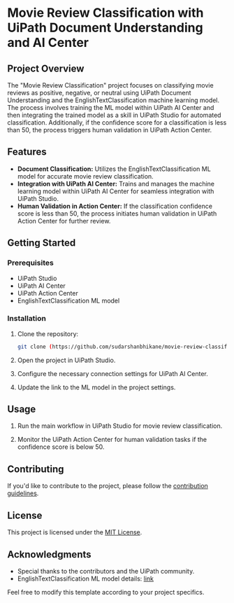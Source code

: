 # Movie Review Classification with UiPath Document Understanding and AI Center

## Project Overview

The "Movie Review Classification" project focuses on classifying movie reviews as positive, negative, or neutral using UiPath Document Understanding and the EnglishTextClassification machine learning model. The process involves training the ML model within UiPath AI Center and then integrating the trained model as a skill in UiPath Studio for automated classification. Additionally, if the confidence score for a classification is less than 50, the process triggers human validation in UiPath Action Center.

## Features

- **Document Classification:** Utilizes the EnglishTextClassification ML model for accurate movie review classification.
- **Integration with UiPath AI Center:** Trains and manages the machine learning model within UiPath AI Center for seamless integration with UiPath Studio.
- **Human Validation in Action Center:** If the classification confidence score is less than 50, the process initiates human validation in UiPath Action Center for further review.

## Getting Started

### Prerequisites

- UiPath Studio
- UiPath AI Center
- UiPath Action Center
- EnglishTextClassification ML model 

### Installation

1. Clone the repository:

   ```bash
   git clone (https://github.com/sudarshanbhikane/movie-review-classification)
   ```

2. Open the project in UiPath Studio.

3. Configure the necessary connection settings for UiPath AI Center.

4. Update the link to the ML model in the project settings.

## Usage

1. Run the main workflow in UiPath Studio for movie review classification.

2. Monitor the UiPath Action Center for human validation tasks if the confidence score is below 50.

## Contributing

If you'd like to contribute to the project, please follow the [contribution guidelines](CONTRIBUTING.md).

## License

This project is licensed under the [MIT License](LICENSE).

## Acknowledgments

- Special thanks to the contributors and the UiPath community.
- EnglishTextClassification ML model details: [link](link)

Feel free to modify this template according to your project specifics.
